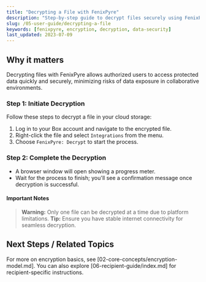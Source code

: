 ```yaml
---
title: "Decrypting a File with FenixPyre"
description: "Step-by-step guide to decrypt files securely using FenixPyre, ensuring data accessibility while maintaining compliance."
slug: /05-user-guide/decrypting-a-file
keywords: [fenixpyre, encryption, decryption, data-security]
last_updated: 2023-07-09
---
```


## Why it matters
Decrypting files with FenixPyre allows authorized users to access protected data quickly and securely, minimizing risks of data exposure in collaborative environments.

### Step 1: Initiate Decryption
Follow these steps to decrypt a file in your cloud storage:
1. Log in to your Box account and navigate to the encrypted file.
2. Right-click the file and select `Integrations` from the menu.
3. Choose `FenixPyre: Decrypt` to start the process.

<!-- IMG: ./media/05-user-guide/box-decrypt.png | Alt: FenixPyre decryption option in Box context menu -->

### Step 2: Complete the Decryption
- A browser window will open showing a progress meter.
- Wait for the process to finish; you'll see a confirmation message once decryption is successful.

<!-- IMG: ./media/05-user-guide/decryption-progress.png | Alt: FenixPyre decryption progress and success message -->

#### Important Notes
> **Warning:** Only one file can be decrypted at a time due to platform limitations.
> **Tip:** Ensure you have stable internet connectivity for seamless decryption.

## Next Steps / Related Topics
For more on encryption basics, see [02-core-concepts/encryption-model.md]. You can also explore [06-recipient-guide/index.md] for recipient-specific instructions.
